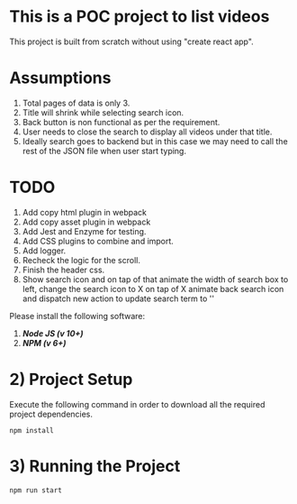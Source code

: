 # This is a POC project to list videos

This project is built from scratch without using "create react app". 

# Assumptions
1) Total pages of data is only 3.
2) Title will shrink while selecting search icon.
3) Back button is non functional as per the requirement.
4) User needs to close the search to display all videos under that title.
5) Ideally search goes to backend but in this case we may need to call the rest of the JSON file
   when user start typing.


# TODO
1) Add copy html plugin in webpack
2) Add copy asset plugin in webpack
3) Add Jest and Enzyme for testing.
4) Add CSS plugins to combine and import.
5) Add logger.
6) Recheck the logic for the scroll.
7) Finish the header css.
8) Show search icon and on tap of that animate the width of search box to left, change the search icon to X 
   on tap of X animate back search icon and dispatch new action to update search term to ''

Please install the following software:
1) ***Node JS (v 10+)*** 
2) ***NPM (v 6+)***

# 2) Project Setup
Execute the following command in order to download all the required project dependencies.

````
npm install
````

# 3) Running the Project

````
npm run start
````
